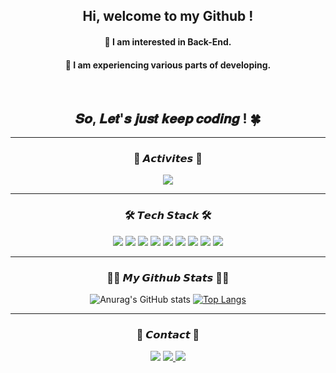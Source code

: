 
<div align="center">
  <h2> Hi, welcome to my Github !</h2>
  <h4> 🌙 I am interested in Back-End. </h4>
  <h4> 🌙 I am experiencing various parts of developing. </h4>
  <br>
  <h2> 𝑺𝒐, 𝑳𝒆𝒕'𝒔 𝒋𝒖𝒔𝒕 𝒌𝒆𝒆𝒑 𝒄𝒐𝒅𝒊𝒏𝒈 ! 🍀</h2>
  
</div>

<hr> 

<h3 align="center"><b> 💃 𝘼𝙘𝙩𝙞𝙫𝙞𝙩𝙚𝙨 💃</b></h3>
<p align="center"> <img src="https://img.shields.io/badge/🦁 likelion10-FF8800?style=flat-square"/> </p>
<hr>

<h3 align="center"><b>🛠 𝙏𝙚𝙘𝙝 𝙎𝙩𝙖𝙘𝙠 🛠</b></h3>
  
  <p align="center"> <img src="https://img.shields.io/badge/HTML5-E34F26?style=flat-square&logo=HTML5&logoColor=white"/> <img src="https://img.shields.io/badge/CSS3-1572B6?style=flat-square&logo=CSS3&logoColor=white"/> <img src="https://img.shields.io/badge/JavaScript-F7DF1E?style=flat-square&logo=JavaScript&logoColor=white"/> <img src="https://img.shields.io/badge/python-3776AB?style=flat-square&logo=python&logoColor=yellow"> <img src="https://img.shields.io/badge/Java-007396?style=flat-square&logo=Java&logoColor=white"/> <img src="https://img.shields.io/badge/c++-00599C?style=flat-square&logo=c%2B%2B&logoColor=white"> <img src="https://img.shields.io/badge/Django-092E20?style=flat-square&logo=Django&logoColor=black"> <img src="https://img.shields.io/badge/Linux-FCC624?style=flat-square&logo=Linux&logoColor=black"> <img src="https://img.shields.io/badge/Kotlin-7F52FF?style=flat-square&logo=Kotlin&logoColor=black"></p>
 
  <hr>
  <h3 align="center"><b> 👩‍💻 𝙈𝙮 𝙂𝙞𝙩𝙝𝙪𝙗 𝙎𝙩𝙖𝙩𝙨 👩‍💻 </b> </h3>
<div align="center">
  
![Anurag's GitHub stats](https://github-readme-stats.vercel.app/api?username=jiinkyung&theme=buefy&show_icons=true) [![Top Langs](https://github-readme-stats.vercel.app/api/top-langs/?username=jiinkyung&langs_count=10&layout=compact&theme=buefy)](https://github.com/jiinkyung/jiinkyung/)﻿
  
</div>




<hr>

<h3 align="center"> <b>🌱 𝘾𝙤𝙣𝙩𝙖𝙘𝙩 🌱 </b></h3>

<p align="center"> <a href="mailto:durslwnah@gmail.com" target="_blank"> <img src="https://img.shields.io/badge/Gmail-EA4335?style=flat-square&logo=Gmail&logoColor=white"/></a> <a href="mailto:jinkyung0310@naver.com" target="_blank"><img src="https://img.shields.io/badge/Naver-03C75A?style=flat-square&logo=Naver&logoColor=white"/> <a href="https://www.instagram.com/jiin_kyong/" target="_blank"><img src="https://img.shields.io/badge/Instagram-E4405F?style=flat-square&logo=Instagram&logoColor=white"/></a></p>


<!--
**jiinkyung/jiinkyung** is a ✨ _special_ ✨ repository because its `README.md` (this file) appears on your GitHub profile.

Here are some ideas to get you started:

- 🔭 I’m currently working on ...
- 🌱 I’m currently learning ...
- 👯 I’m looking to collaborate on ...
- 🤔 I’m looking for help with ...
- 💬 Ask me about ...
- 📫 How to reach me: ...
- 😄 Pronouns: ...
- ⚡ Fun fact: ...
-->
